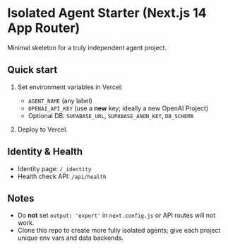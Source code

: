 # Isolated Agent Starter (Next.js 14 App Router)

Minimal skeleton for a truly independent agent project.

## Quick start
1. Set environment variables in Vercel:
   - `AGENT_NAME` (any label)
   - `OPENAI_API_KEY` (use a **new** key; ideally a new OpenAI Project)
   - Optional DB: `SUPABASE_URL`, `SUPABASE_ANON_KEY`, `DB_SCHEMA`

2. Deploy to Vercel.

## Identity & Health
- Identity page: `/_identity`
- Health check API: `/api/health`

## Notes
- Do **not** set `output: 'export'` in `next.config.js` or API routes will not work.
- Clone this repo to create more fully isolated agents; give each project unique env vars and data backends.
